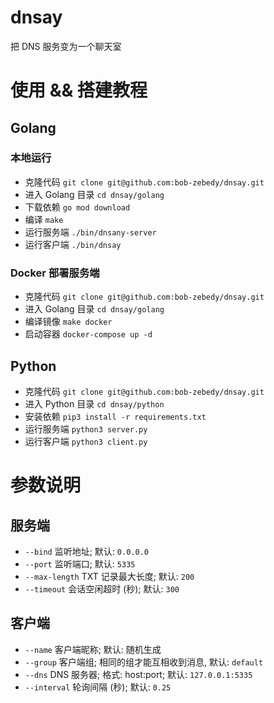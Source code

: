 # dnsay
把 DNS 服务变为一个聊天室

# 使用 && 搭建教程

## Golang

### 本地运行

- 克隆代码 `git clone git@github.com:bob-zebedy/dnsay.git`
- 进入 Golang 目录 `cd dnsay/golang`
- 下载依赖 `go mod download`
- 编译 `make`
- 运行服务端 `./bin/dnsany-server`
- 运行客户端 `./bin/dnsay`

### Docker 部署服务端
- 克隆代码 `git clone git@github.com:bob-zebedy/dnsay.git`
- 进入 Golang 目录 `cd dnsay/golang`
- 编译镜像 `make docker`
- 启动容器 `docker-compose up -d`


## Python

- 克隆代码 `git clone git@github.com:bob-zebedy/dnsay.git`
- 进入 Python 目录 `cd dnsay/python`
- 安装依赖 `pip3 install -r requirements.txt`
- 运行服务端 `python3 server.py`
- 运行客户端 `python3 client.py`

# 参数说明

## 服务端

- `--bind` 监听地址; 默认: `0.0.0.0`
- `--port` 监听端口; 默认: `5335`
- `--max-length` TXT 记录最大长度; 默认: `200`
- `--timeout` 会话空闲超时 (秒); 默认: `300`

## 客户端

- `--name` 客户端昵称; 默认: 随机生成
- `--group` 客户端组; 相同的组才能互相收到消息, 默认: `default`
- `--dns` DNS 服务器; 格式: host:port; 默认: `127.0.0.1:5335`
- `--interval` 轮询间隔 (秒); 默认: `0.25`